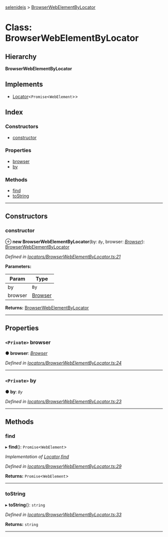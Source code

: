 [selenidejs](../README.md) > [BrowserWebElementByLocator](../classes/browserwebelementbylocator.md)

# Class: BrowserWebElementByLocator

## Hierarchy

**BrowserWebElementByLocator**

## Implements

* [Locator](../interfaces/locator.md)<`Promise`<`WebElement`>>

## Index

### Constructors

* [constructor](browserwebelementbylocator.md#constructor)

### Properties

* [browser](browserwebelementbylocator.md#browser)
* [by](browserwebelementbylocator.md#by)

### Methods

* [find](browserwebelementbylocator.md#find)
* [toString](browserwebelementbylocator.md#tostring)

---

## Constructors

<a id="constructor"></a>

###  constructor

⊕ **new BrowserWebElementByLocator**(by: *`By`*, browser: *[Browser](browser.md)*): [BrowserWebElementByLocator](browserwebelementbylocator.md)

*Defined in [locators/BrowserWebElementByLocator.ts:21](https://github.com/KnowledgeExpert/selenidejs/blob/master/lib/locators/BrowserWebElementByLocator.ts#L21)*

**Parameters:**

| Param | Type |
| ------ | ------ |
| by | `By` |
| browser | [Browser](browser.md) |

**Returns:** [BrowserWebElementByLocator](browserwebelementbylocator.md)

___

## Properties

<a id="browser"></a>

### `<Private>` browser

**● browser**: *[Browser](browser.md)*

*Defined in [locators/BrowserWebElementByLocator.ts:24](https://github.com/KnowledgeExpert/selenidejs/blob/master/lib/locators/BrowserWebElementByLocator.ts#L24)*

___
<a id="by"></a>

### `<Private>` by

**● by**: *`By`*

*Defined in [locators/BrowserWebElementByLocator.ts:23](https://github.com/KnowledgeExpert/selenidejs/blob/master/lib/locators/BrowserWebElementByLocator.ts#L23)*

___

## Methods

<a id="find"></a>

###  find

▸ **find**(): `Promise`<`WebElement`>

*Implementation of [Locator](../interfaces/locator.md).[find](../interfaces/locator.md#find)*

*Defined in [locators/BrowserWebElementByLocator.ts:29](https://github.com/KnowledgeExpert/selenidejs/blob/master/lib/locators/BrowserWebElementByLocator.ts#L29)*

**Returns:** `Promise`<`WebElement`>

___
<a id="tostring"></a>

###  toString

▸ **toString**(): `string`

*Defined in [locators/BrowserWebElementByLocator.ts:33](https://github.com/KnowledgeExpert/selenidejs/blob/master/lib/locators/BrowserWebElementByLocator.ts#L33)*

**Returns:** `string`

___

